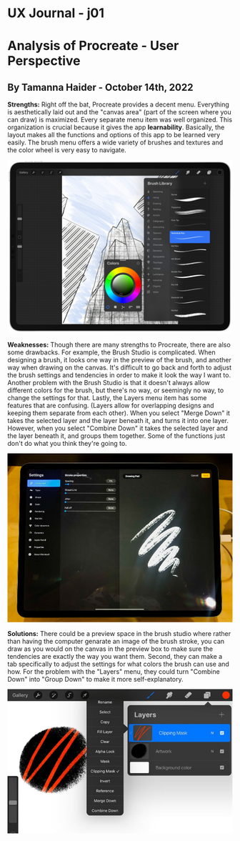 # UX Journal - j01

# **Analysis of Procreate - User Perspective**

## **By Tamanna Haider - October 14th, 2022**

**Strengths:** Right off the bat, Procreate provides a decent menu. Everything is aesthetically laid out and the "canvas area" (part of the screen where you can draw) is maximized. Every separate menu item was well organized. This organization is crucial because it gives the app **learnability**. Basically, the layout makes all the functions and options of this app to be learned very easily. The brush menu offers a wide variety of brushes and textures and the color wheel is very easy to navigate.

![Photo of Procreate App](/assets/ProcreateCorrect.jpg)

**Weaknesses:** Though there are many strengths to Procreate, there are also some drawbacks. For example, the Brush Studio is complicated. When designing a brush, it looks one way in the preview of the brush, and another way when drawing on the canvas. It's difficult to go back and forth to adjust the brush settings and tendencies in order to make it look the way I want to. Another problem with the Brush Studio is that it doesn't always allow different colors for the brush, but there's no way, or seemingly no way, to change the settings for that. Lastly, the Layers menu item has some features that are confusing. (Layers allow for overlapping designs and keeping them separate from each other). When you select "Merge Down" it takes the selected layer and the layer beneath it, and turns it into one layer. However, when you select "Combine Down" it takes the selected layer and the layer beneath it, and groups them together. Some of the functions just don't do what you think they're going to.

![Photo of Brush Studio](/assets/BrushStudio.jpg)

**Solutions:** There could be a preview space in the brush studio where rather than having the computer genarate an image of the brush stroke, you can draw as you would on the canvas in the preview box to make sure the tendencies are exactly the way you want them. Second, they can make a tab specifically to adjust the settings for what colors the brush can use and how. For the problem with the "Layers" menu, they could turn "Combine Down" into "Group Down" to make it more self-explanatory.

![Photo of Options on Layers Menu](/assets/LayersMenu.jpg)
